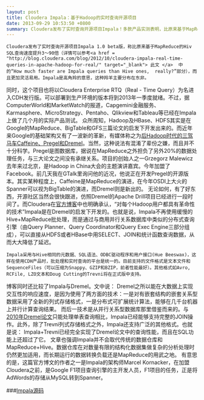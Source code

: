 ```yaml
---
layout: post
title: Cloudera Impala：基于Hadoop的实时查询开源项目
date: 2013-09-29 10:53:50 +0800
summary: Cloudera发布了实时查询开源项目Impala！多款产品实测表明，比原来基于MapReduce的Hive SQL查询速度提升3～90倍。Impala是Google Dremel的模仿，但在SQL功能上青出于蓝胜于蓝。
---
```

    Cloudera发布了实时查询开源项目Impala 1.0 beta版，称比原来基于MapReduce的Hiv SQL查询速度提升3～90倍（详情可以参考<a href = "http://blog.cloudera.com/blog/2012/10/cloudera-impala-real-time-queries-in-apache-hadoop-for-real/" target="_blank"> 此文 </a>  中的“How much faster are Impala queries than Hive ones,  really?”部分），而且更加灵活易用。Impala是高角羚的意思，这种羚羊主要分布在东非。
同时，这个项目也将以Cloudera Enterprise RTQ（Real - Time Query）为名进入CDH发行版。可以部署到生产环境的版本将到2013年一季度就绪。不过，据ComputerWorld和MarketWatch的报道，Capgemini金融服务、Karmasphere、MicroStrategy、Pentaho、Qlikview和Tableau等已经在Impala上做了几个月的实际产品测试。
众所周知，Hadoop及HBase、HDFS其实是在Google的MapReduce、BigTable和GFS三篇论文的启发下开发出来的。而近年来Google的基础架构又有了一波新的革新，有媒体称之为[后Hadoop时代的三驾马车Caffeine、Pregel和Dremel][1]。当然，这种说法有混淆了辈份之嫌，而且并不十分科学。Pregel是图数据库，据说在MapReduce之外担负了另外20%的数据处理任务，与三大论文之间没有承继关系。项目的创始人之一Grzegorz Malewicz去年来过北京，是Hadoop in China大会的主题演讲嘉宾。今年加盟了Facebook。前几天我在GTalk里询问他的近况，他说正在开发Pregel的开源版本。其实某种程度上，Caffeine是MapReduce的演进，在今年OSDI上大火的Spanner可以视为BigTable的演进，而Dremel则是新出的。
    无论如何，有了好东西，开源社区当然会很快跟进，仿照Dremel的Apache Drill项目已经进行一段时间了。而Cloudera在[官方博客][2]中也明确承认，“对每个Hadoop用户都具有革命性的技术”Impala是在Dremel的启发下开发的。也就是说，Impala不再使用缓慢的Hive+MapReduce批处理，而是通过与商用并行关系数据库中类似的分布式查询引擎（由Query Planner、Query Coordinator和Query Exec Engine三部分组成），可以直接从HDFS或者HBase中用SELECT、JOIN和统计函数查询数据，从而大大降低了延迟。

    Impala采用与Hive相同的元数据、SQL语法、ODBC驱动程序和用户接口(Hue Beeswax)，这样在使用CDH产品时，批处理和实时查询的平台是统一的。目前支持的文件格式是文本文件和SequenceFiles（可以压缩为Snappy、GZIP和BZIP，前者性能最好）。其他格式如Avro, RCFile, LZO文本和Doug Cutting的Trevni将在正式版中支持。
博客同时还比较了Impala与Dremel。文中说： 
Dremel之所以能在大数据上实现交互性的响应速度，是因为使用了两方面的技术：一是对有嵌套结构的嵌套关系型数据采用了全新的列式存储格式，一是分布式可扩展统计算法，能够在几千台机器上并行计算查询结果。
而后一技术是从并行关系型数据库那里借鉴而来的。与[2010年Dremel论文][3]只能处理单表查询相比，Impala已经能够支持完整的JOIN操作。此外，除了Trevni列式存储格式之外，Impala还支持广泛的其他格式。也就是说： 
Impala+Trevni已经完全实现了Dremel论文中的查询性能，而且在SQL功能上还超过了它。 
    文章也强调Impala并不会取代传统的数据仓库和MapReduce+Hive。数据仓库在对数量有限的结构化数据集做复杂的分析处理时仍然更加适用，而长期运行的数据转换负载还是MapReduce的用武之地。
    有意思的是，这篇官方博文的作者之一是Impala的架构师Marcel Kornacker，在加盟Cloudera之前，是Google F1项目查询引擎的主开发人员，F1项目的任务，正是将AdWords的存储从MySQL转到Spanner。

###[Impala源码][4]





[1]:http://www.csdn.net/article/2012-08-21/2808870-Google-Hadoop-versus-Dremel 
[2]:http://blog.cloudera.com/blog/2012/10/cloudera-impala-real-time-queries-in-apache-hadoop-for-real/
[3]:http://research.google.com/pubs/pub36632.html
[4]:https://github.com/cloudera/impala

